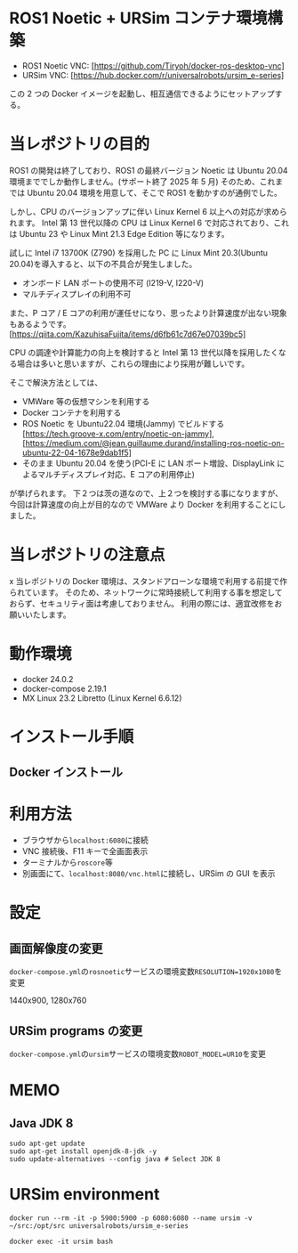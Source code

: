 # ROS1 Noetic + URSim コンテナ環境構築

- ROS1 Noetic VNC: [https://github.com/Tiryoh/docker-ros-desktop-vnc]
- URSim VNC: [https://hub.docker.com/r/universalrobots/ursim_e-series]

この 2 つの Docker イメージを起動し、相互通信できるようにセットアップする。

# 当レポジトリの目的

ROS1 の開発は終了しており、ROS1 の最終バージョン Noetic は Ubuntu 20.04 環境まででしか動作しません。(サポート終了 2025 年 5 月)
そのため、これまでは Ubuntu 20.04 環境を用意して、そこで ROS1 を動かすのが通例でした。

しかし、CPU のバージョンアップに伴い Linux Kernel 6 以上への対応が求められます。
Intel 第 13 世代以降の CPU は Linux Kernel 6 で対応されており、これは Ubuntu 23 や Linux Mint 21.3 Edge Edition 等になります。

試しに Intel i7 13700K (Z790) を採用した PC に Linux Mint 20.3(Ubuntu 20.04)を導入すると、以下の不具合が発生しました。

- オンボード LAN ポートの使用不可 (I219-V, I220-V)
- マルチディスプレイの利用不可

また、P コア / E コアの利用が運任せになり、思ったより計算速度が出ない現象もあるようです。[https://qiita.com/KazuhisaFujita/items/d6fb61c7d67e07039bc5]

CPU の調達や計算能力の向上を検討すると Intel 第 13 世代以降を採用したくなる場合は多いと思いますが、これらの理由により採用が難しいです。

そこで解決方法としては、

- VMWare 等の仮想マシンを利用する
- Docker コンテナを利用する
- ROS Noetic を Ubuntu22.04 環境(Jammy) でビルドする [https://tech.groove-x.com/entry/noetic-on-jammy], [https://medium.com/@jean.guillaume.durand/installing-ros-noetic-on-ubuntu-22-04-1678e9dab1f5]
- そのまま Ubuntu 20.04 を使う(PCI-E に LAN ポート増設、DisplayLink によるマルチディスプレイ対応、E コアの利用停止)

が挙げられます。
下２つは茨の道なので、上２つを検討する事になりますが、今回は計算速度の向上が目的なので VMWare より Docker を利用することにしました。

# 当レポジトリの注意点

x
当レポジトリの Docker 環境は、スタンドアローンな環境で利用する前提で作られています。
そのため、ネットワークに常時接続して利用する事を想定しておらず、セキュリティ面は考慮しておりません。
利用の際には、適宜改修をお願いいたします。

# 動作環境

- docker 24.0.2
- docker-compose 2.19.1
- MX Linux 23.2 Libretto (Linux Kernel 6.6.12)

# インストール手順

## Docker インストール

# 利用方法

- ブラウザから`localhost:6080`に接続
- VNC 接続後、F11 キーで全画面表示
- ターミナルから`roscore`等
- 別画面にて、`localhost:8080/vnc.html`に接続し、URSim の GUI を表示

# 設定

## 画面解像度の変更

`docker-compose.yml`の`rosnoetic`サービスの環境変数`RESOLUTION=1920x1080`を変更

1440x900, 1280x760

## URSim programs の変更

`docker-compose.yml`の`ursim`サービスの環境変数`ROBOT_MODEL=UR10`を変更

# MEMO

## Java JDK 8

```
sudo apt-get update
sudo apt-get install openjdk-8-jdk -y
sudo update-alternatives --config java # Select JDK 8
```

# URSim environment

```
docker run --rm -it -p 5900:5900 -p 6080:6080 --name ursim -v ~/src:/opt/src universalrobots/ursim_e-series
```

```
docker exec -it ursim bash
```
